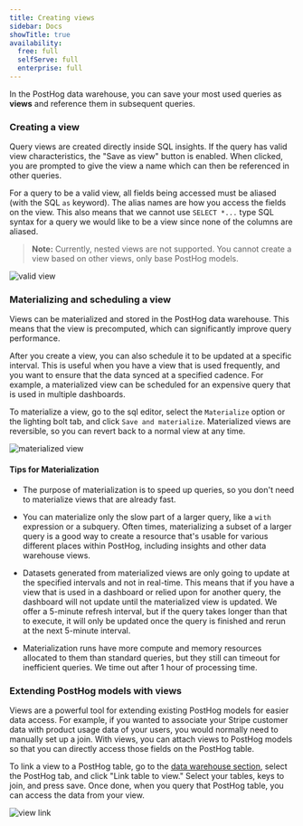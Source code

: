 ```yaml
---
title: Creating views
sidebar: Docs
showTitle: true
availability:
  free: full
  selfServe: full
  enterprise: full
---
```


In the PostHog data warehouse, you can save your most used queries as **views** and reference them in subsequent queries.

### Creating a view

Query views are created directly inside SQL insights. If the query has valid view characteristics, the "Save as view" button is enabled. When clicked, you are prompted to give the view a name which can then be referenced in other queries. 

For a query to be a valid view, all fields being accessed must be aliased (with the SQL `as` keyword). The alias names are how you access the fields on the view. This also means that we cannot use `SELECT *...` type SQL syntax for a query we would like to be a view since none of the columns are aliased.

> **Note:** Currently, nested views are not supported. You cannot create a view based on other views, only base PostHog models.

![valid view](https://res.cloudinary.com/dmukukwp6/image/upload/v1710055416/posthog.com/contents/images/features/data-warehouse/valid-view.png)

### Materializing and scheduling a view

Views can be materialized and stored in the PostHog data warehouse. This means that the view is precomputed, which can significantly improve query performance.

After you create a view, you can also schedule it to be updated at a specific interval. This is useful when you have a view that is used frequently, and you want to ensure that the data synced at a specified cadence. For example, a materialized view can be scheduled for an expensive query that is used in multiple dashboards.

To materialize a view, go to the sql editor, select the `Materialize` option or the lighting bolt tab, and click `Save and materialize`. Materialized views are reversible, so you can revert back to a normal view at any time.


![materialized view](https://res.cloudinary.com/dmukukwp6/image/upload/ph_materialization_a3dd7dfb0b.png)

#### Tips for Materialization

- The purpose of materialization is to speed up queries, so you don't need to materialize views that are already fast.

- You can materialize only the slow part of a larger query, like a `with` expression or a subquery. Often times, materializing a subset of a larger query is a good way to create a resource that's usable for various different places within PostHog, including insights and other data warehouse views.

- Datasets generated from materialized views are only going to update at the specified intervals and not in real-time. This means that if you have a view that is used in a dashboard or relied upon for another query, the dashboard will not update until the materialized view is updated. We offer a 5-minute refresh interval, but if the query takes longer than that to execute, it will only be updated once the query is finished and rerun at the next 5-minute interval.

- Materialization runs have more compute and memory resources allocated to them than standard queries, but they still can timeout for inefficient queries. We time out after 1 hour of processing time.

### Extending PostHog models with views

Views are a powerful tool for extending existing PostHog models for easier data access. For example, if you wanted to associate your Stripe customer data with product usage data of your users, you would normally need to manually set up a join. With views, you can attach views to PostHog models so that you can directly access those fields on the PostHog table. 

To link a view to a PostHog table, go to the [data warehouse section](https://app.posthog.com/data-warehouse/posthog), select the PostHog tab, and click "Link table to view." Select your tables, keys to join, and press save. Once done, when you query that PostHog table, you can access the data from your view.

![view link](https://res.cloudinary.com/dmukukwp6/image/upload/v1710055416/posthog.com/contents/images/features/data-warehouse/view-link.png)
